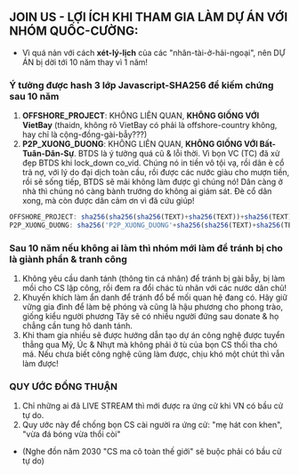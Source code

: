 ## JOIN US - LỢI ÍCH KHI THAM GIA LÀM DỰ ÁN VỚI NHÓM QUỐC-CƯỜNG: 

- Vì quá nản với cách **xét-lý-lịch** của các "nhân-tài-ở-hải-ngoại", nên DỰ ÁN bị dời tới 10 năm thay vì 1 năm!

### Ý tưởng được hash 3 lớp Javascript-SHA256 để kiếm chứng sau 10 năm

1. **OFFSHORE_PROJECT**: KHÔNG LIÊN QUAN, **KHÔNG GIỐNG VỚI VietBay** (thaidn, không rõ VietBay có phải là offshore-country không, hay chỉ là cộng-đồng-gài-bẫy???)
2. **P2P_XUONG_DUONG**: KHÔNG LIÊN QUAN, **KHÔNG GIỐNG VỚI Bất-Tuân-Dân-Sự**. BTDS là ý tưởng quá cũ & lỗi thời. Vì bọn VC (TC) đã xử đẹp BTDS khi lock_down co_vid. Chúng nó in tiền vô tội vạ, rồi dân è cổ trả nợ, với lý do đại dịch toàn cầu, rồi được các nước giàu cho mượn tiền, rồi sẽ sống tiếp, BTDS sẽ mãi không làm được gì chúng nó! Dân càng ở nhà thì chúng nó càng bành trướng do không ai giám sát. Đè cổ dân xong, mà còn được dân cảm ơn vì đã cứu giúp!

```javascript
OFFSHORE_PROJECT: sha256(sha256(sha256(TEXT)+sha256(TEXT))+sha256(TEXT)) == "f6fe45cae061fe12d27438c71a8009a7970088c56ae649efab0151560c0f9fc7" 
P2P_XUONG_DUONG: sha256('P2P_XUONG_DUONG'+sha256(sha256(TEXT)+sha256(TEXT))+sha256(TEXT)) == "da7359f4ee9eccda5dd4ab04bc3d9a0c01c2f6a68c0b3de2c0d82545f5686b1a"
```

### Sau 10 năm nếu không ai làm thì nhóm mới làm để tránh bị cho là giành phần & tranh công 

1. Không yêu cầu danh tánh (thông tin cá nhân) để tránh bị gài bẫy, bị làm mồi cho CS lập công, rồi đem ra đổi chác tù nhân với các nước dân chủ!
2. Khuyến khích làm ẩn danh để tránh đổ bể mối quan hệ đang có. Hãy giữ vững gia đình để làm bệ phóng và cũng là hậu phương cho phong trào, giống kiểu người phương Tây sẽ có nhiều người đứng sau donate & họ chẳng cần tung hô danh tánh.
3. Khi tham gia nhiều sẽ được hướng dẫn tạo dự án công nghệ được tuyển thẳng qua Mỹ, Úc & Nhựt mà không phải ở tù của bọn CS thối tha chó má. Nếu chưa biết công nghệ cũng làm được, chịu khó một chút thì vẫn làm được! 

### QUY ƯỚC ĐỒNG THUẬN

1. Chỉ những ai đã LIVE STREAM thì mới được ra ứng cử khi VN có bầu cử tự do.
2. Quy ước này để chống bọn CS cài người ra ứng cử: "mẹ hát con khen", "vừa đá bóng vừa thổi còi" 
- (Nghe đồn năm 2030 "CS ma cô toàn thế giới" sẽ buộc phải có bầu cử tự do)

